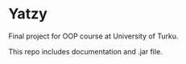 # Yatzy
Final project for OOP course at University of Turku.

This repo includes documentation and .jar file.
